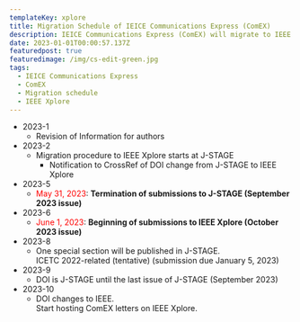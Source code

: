 ```yaml
---
templateKey: xplore
title: Migration Schedule of IEICE Communications Express (ComEX)
description: IEICE Communications Express (ComEX) will migrate to IEEE Xplore according to the schedule below.
date: 2023-01-01T00:00:57.137Z
featuredpost: true
featuredimage: /img/cs-edit-green.jpg
tags:
  - IEICE Communications Express
  - ComEX
  - Migration schedule
  - IEEE Xplore
---
```


- 2023-1
  - Revision of Information for authors
- 2023-2
  - Migration procedure to IEEE Xplore starts at J-STAGE
    - Notification to CrossRef of DOI change from J-STAGE to IEEE Xplore
- 2023-5
  - <span style="color: red; ">May 31, 2023</span>: **Termination of submissions to J-STAGE (September 2023 issue)**
- 2023-6
  - <span style="color: red; ">June 1, 2023</span>: **Beginning of submissions to IEEE Xplore (October 2023 issue)**
- 2023-8
  - One special section will be published in J-STAGE.<br />
    ICETC 2022-related (tentative) (submission due January 5, 2023)
- 2023-9
  - DOI is J-STAGE until the last issue of J-STAGE (September 2023)
- 2023-10
  - DOI changes to IEEE.<br />
    Start hosting ComEX letters on IEEE Xplore.

